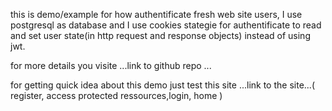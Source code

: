 this is demo/example for how authentificate fresh web site users, I use
postgresql as database and I use cookies stategie for authentificate to read and
set user state(in http request and response objects) instead of using jwt.<br />

for more details you visite ...link to github repo ... <br/>

for getting quick idea about this demo just test this site ...link to the
site...( register, access protected ressources,login, home )
